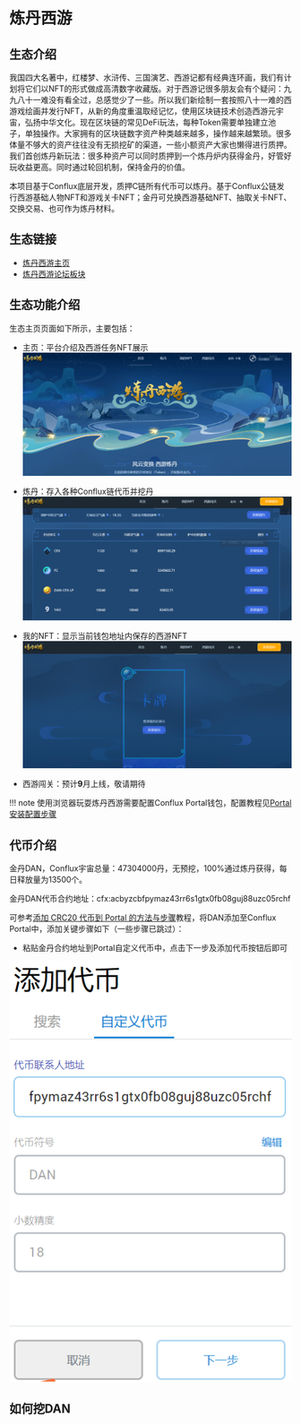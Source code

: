 # 炼丹西游



## 生态介绍

我国四大名著中，红楼梦、水浒传、三国演艺、西游记都有经典连环画，我们有计划将它们以NFT的形式做成高清数字收藏版。对于西游记很多朋友会有个疑问：九九八十一难没有看全过，总感觉少了一些。所以我们新绘制一套按照八十一难的西游戏绘画并发行NFT，从新的角度重温取经记忆，使用区块链技术创造西游元宇宙，弘扬中华文化。现在区块链的常见DeFi玩法，每种Token需要单独建立池子，单独操作。大家拥有的区块链数字资产种类越来越多，操作越来越繁琐。很多体量不够大的资产往往没有无损挖矿的渠道，一些小额资产大家也懒得进行质押。我们首创炼丹新玩法：很多种资产可以同时质押到一个炼丹炉内获得金丹，好管好玩收益更高。同时通过轮回机制，保持金丹的价值。

本项目基于Conflux底层开发，质押C链所有代币可以炼丹。基于Conflux公链发行西游基础人物NFT和游戏关卡NFT；金丹可兑换西游基础NFT、抽取关卡NFT、交换交易、也可作为炼丹材料。


## 生态链接

- [炼丹西游主页](https://dan.finance/home)
- [炼丹西游论坛板块](https://forum.conflux.fun/c/Chinese/dan)

## 生态功能介绍
生态主页页面如下所示，主要包括：

- 主页：平台介绍及西游任务NFT展示
![home page](./figure/微信截图_20210815222105.png)

- 炼丹：存入各种Conflux链代币并挖丹
![mining_dan](./figure/微信截图_20210815223557.png)

- 我的NFT：显示当前钱包地址内保存的西游NFT
![my_nft](./figure/微信截图_20210815223633.png)

- 西游闯关：预计**9**月上线，敬请期待

!!! note
	使用浏览器玩耍炼丹西游需要配置Conflux Portal钱包，配置教程见[Portal 安装配置步骤](https://conflux-wiki.github.io/conflux-wiki/development/portal/)

## 代币介绍
金丹DAN，Conflux宇宙总量：47304000丹，无预挖，100%通过炼丹获得，每日释放量为13500个。

金丹DAN代币合约地址：cfx:acbyzcbfpymaz43rr6s1gtx0fb08guj88uzc05rchf

可参考[添加 CRC20 代币到 Portal 的方法与步骤](https://conflux-wiki.github.io/conflux-wiki/development/add-token-to-portal/)教程，将DAN添加至Conflux Portal中，添加关键步骤如下（一些步骤已跳过）：

- 粘贴金丹合约地址到Portal自定义代币中，点击下一步及添加代币按钮后即可

![add_token](./figure/微信截图_20210815225311.png)

## 如何挖DAN







